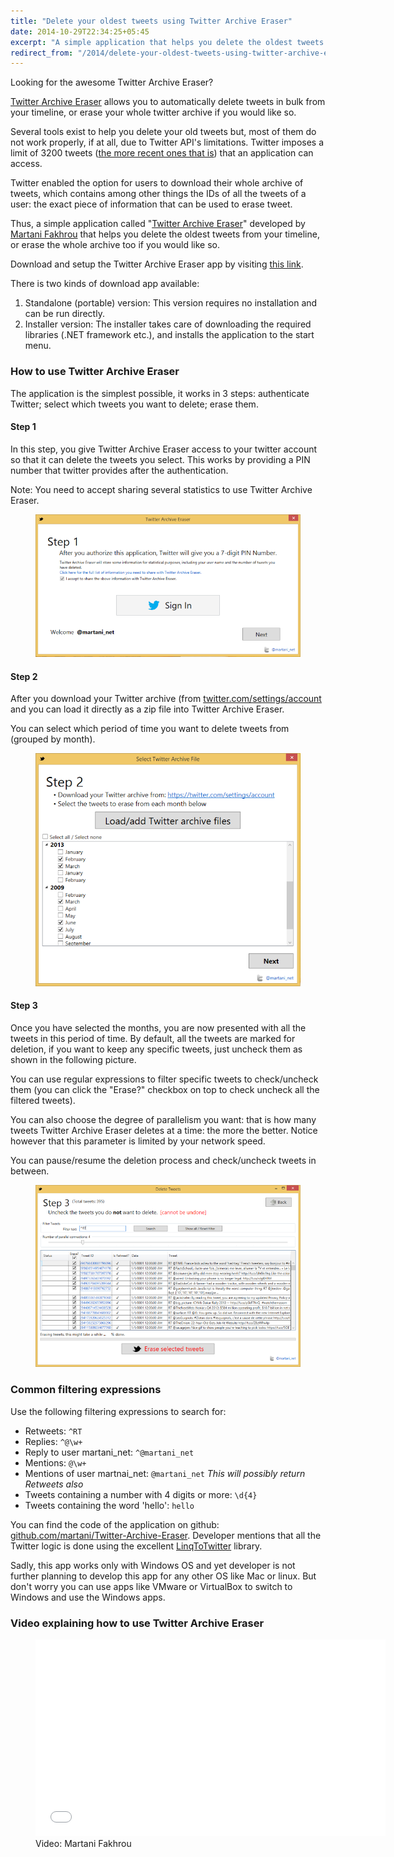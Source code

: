 ```yaml
---
title: "Delete your oldest tweets using Twitter Archive Eraser"
date: 2014-10-29T22:34:25+05:45
excerpt: "A simple application that helps you delete the oldest tweets from your timeline, or erase the whole archive too if you would like so."
redirect_from: "/2014/delete-your-oldest-tweets-using-twitter-archive-eraser/"
---
```


Looking for the awesome Twitter Archive Eraser?

<a href="http://martani.github.io/Twitter-Archive-Eraser" rel="nofollow">Twitter Archive Eraser</a> allows you to automatically delete tweets in bulk from your timeline, or erase your whole twitter archive if you would like so.

Several tools exist to help you delete your old tweets but, most of them do not work properly, if at all, due to Twitter API's limitations. Twitter imposes a limit of 3200 tweets (<a href="http://dev.twitter.com/overview/general/things-every-developer-should-know" rel="nofollow">the more recent ones that is</a>) that an application can access.

Twitter enabled the option for users to download their whole archive of tweets, which contains among other things the IDs of all the tweets of a user: the exact piece of information that can be used to erase tweet.

Thus, a simple application called "<a href="http://martani.github.io/Twitter-Archive-Eraser" rel="nofollow">Twitter Archive Eraser</a>" developed by <a href="http://twitter.com/martani_net" rel="nofollow">Martani Fakhrou</a> that helps you delete the oldest tweets from your timeline, or erase the whole archive too if you would like so.

Download and setup the Twitter Archive Eraser app by visiting <a href="http://martani.github.io/Twitter-Archive-Eraser" rel="nofollow">this link</a>.

There is two kinds of download app available:

1. Standalone (portable) version: This version requires no installation and can be run directly.
2. Installer version: The installer takes care of downloading the required libraries (.NET framework etc.), and installs the application to the start menu.

### How to use Twitter Archive Eraser

The application is the simplest possible, it works in 3 steps: authenticate Twitter; select which tweets you want to delete; erase them.

#### Step 1

In this step, you give Twitter Archive Eraser access to your twitter account so that it can delete the tweets you select. This works by providing a PIN number that twitter provides after the authentication.

Note: You need to accept sharing several statistics to use Twitter Archive Eraser.

<figure>
  <a href="/uploads/20141029-twitter-archive-eraser-screenshot-step1.png">
    <img src="/uploads/20141029-twitter-archive-eraser-screenshot-step1.png" alt="Step 1">
  </a>
</figure>

#### Step 2

After you download your Twitter archive (from <a href="http://twitter.com/settings/account" rel="nofollow">twitter.com/settings/account</a> and you can load it directly as a zip file into Twitter Archive Eraser.

You can select which period of time you want to delete tweets from (grouped by month).

<figure>
  <a href="/uploads/20141029-twitter-archive-eraser-screenshot-step2.png">
    <img src="/uploads/20141029-twitter-archive-eraser-screenshot-step2.png" alt="Step 2">
  </a>
</figure>

#### Step 3

Once you have selected the months, you are now presented with all the tweets in this period of time. By default, all the tweets are marked for deletion, if you want to keep any specific tweets, just uncheck them as shown in the following picture.

You can use regular expressions to filter specific tweets to check/uncheck them (you can click the "Erase?" checkbox on top to check uncheck all the filtered tweets).

You can also choose the degree of parallelism you want: that is how many tweets Twitter Archive Eraser deletes at a time: the more the better. Notice however that this parameter is limited by your network speed.

You can pause/resume the deletion process and check/uncheck tweets in between.

<figure>
  <a href="/uploads/20141029-twitter-archive-eraser-screenshot-step3.png">
    <img src="/uploads/20141029-twitter-archive-eraser-screenshot-step3.png" alt="Step 3">
  </a>
</figure>

### Common filtering expressions

Use the following filtering expressions to search for:

* Retweets: `^RT`
* Replies: `^@\w+`
* Reply to user martani\_net: `^@martani_net`
* Mentions: `@\w+`
* Mentions of user martnai\_net: `@martani_net`
  *This will possibly return Retweets also*
* Tweets containing a number with 4 digits or more: `\d{4}`
* Tweets containing the word 'hello': `hello`

You can find the code of the application on github: <a href="http://github.com/martani/Twitter-Archive-Eraser" rel="nofollow">github.com/martani/Twitter-Archive-Eraser</a>. Developer mentions that all the Twitter logic is done using the excellent <a href="http://linqtotwitter.codeplex.com" rel="nofollow">LinqToTwitter</a> library.

Sadly, this app works only with Windows OS and yet developer is not further planning to develop this app for any other OS like Mac or linux. But don't worry you can use apps like VMware or VirtualBox to switch to Windows and use the Windows apps.

### Video explaining how to use Twitter Archive Eraser

<figure>
  <iframe width="560" height="315" src="//www.youtube.com/embed/a01T_WPkQuU?rel=0&amp;theme=light" frameborder="0" allowfullscreen></iframe>
  <figcaption>Video: Martani Fakhrou</figcaption>
</figure>

